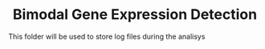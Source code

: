 # <center> Bimodal Gene Expression Detection</center>

This folder will be used to store log files during the analisys
